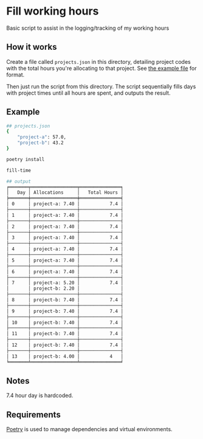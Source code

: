 # Fill working hours

Basic script to assist in the logging/tracking of my working hours

## How it works
Create a file called `projects.json` in this directory, detailing project codes with the total hours you're allocating to that project. See [the example file](./projects-example.json) for format.

Then just run the script from this directory. The script sequentially fills days with project times until all hours are spent, and outputs the result.

## Example

```bash
## projects.json
{
    "project-a": 57.0,
    "project-b": 43.2
}

poetry install

fill-time

## output
╒═══════╤═════════════════╤═══════════════╕
│   Day │ Allocations     │   Total Hours │
╞═══════╪═════════════════╪═══════════════╡
│ 0     │ project-a: 7.40 │           7.4 │
├───────┼─────────────────┼───────────────┤
│ 1     │ project-a: 7.40 │           7.4 │
├───────┼─────────────────┼───────────────┤
│ 2     │ project-a: 7.40 │           7.4 │
├───────┼─────────────────┼───────────────┤
│ 3     │ project-a: 7.40 │           7.4 │
├───────┼─────────────────┼───────────────┤
│ 4     │ project-a: 7.40 │           7.4 │
├───────┼─────────────────┼───────────────┤
│ 5     │ project-a: 7.40 │           7.4 │
├───────┼─────────────────┼───────────────┤
│ 6     │ project-a: 7.40 │           7.4 │
├───────┼─────────────────┼───────────────┤
│ 7     │ project-a: 5.20 │           7.4 │
│       │ project-b: 2.20 │               │
├───────┼─────────────────┼───────────────┤
│ 8     │ project-b: 7.40 │           7.4 │
├───────┼─────────────────┼───────────────┤
│ 9     │ project-b: 7.40 │           7.4 │
├───────┼─────────────────┼───────────────┤
│ 10    │ project-b: 7.40 │           7.4 │
├───────┼─────────────────┼───────────────┤
│ 11    │ project-b: 7.40 │           7.4 │
├───────┼─────────────────┼───────────────┤
│ 12    │ project-b: 7.40 │           7.4 │
├───────┼─────────────────┼───────────────┤
│ 13    │ project-b: 4.00 │           4   │
╘═══════╧═════════════════╧═══════════════╛

```

## Notes
7.4 hour day is hardcoded.

## Requirements
[Poetry](https://python-poetry.org/docs/) is used to manage dependencies and virtual environments.

